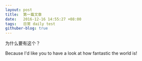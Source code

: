 ```yaml
---
layout: post
title:  第一篇文章
date:   2016-12-16 14:55:27 +08:00
tags:   日常 daily test
githuber-blog: true
---
```

为什么要有这个？

Because I'd like you to have a look at how fantastic the world is!
